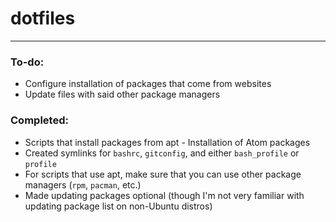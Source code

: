# dotfiles #

<hr>

### To-do:
- Configure installation of packages that come from websites
- Update files with said other package
managers

### Completed: ###
- Scripts that install packages from apt - Installation of Atom packages
- Created symlinks for `bashrc`, `gitconfig`, and either `bash_profile` or `profile`
- For scripts that use apt, make sure that you can use other package managers (`rpm`, `pacman`, etc.)
- Made updating packages optional (though I'm not very familiar with updating package list on non-Ubuntu distros)
